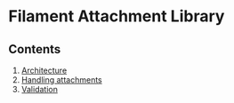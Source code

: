 # Filament Attachment Library

## Contents
1. [Architecture](architecture.md)
2. [Handling attachments](handling-attachments.md)
2. [Validation](validation.md)
